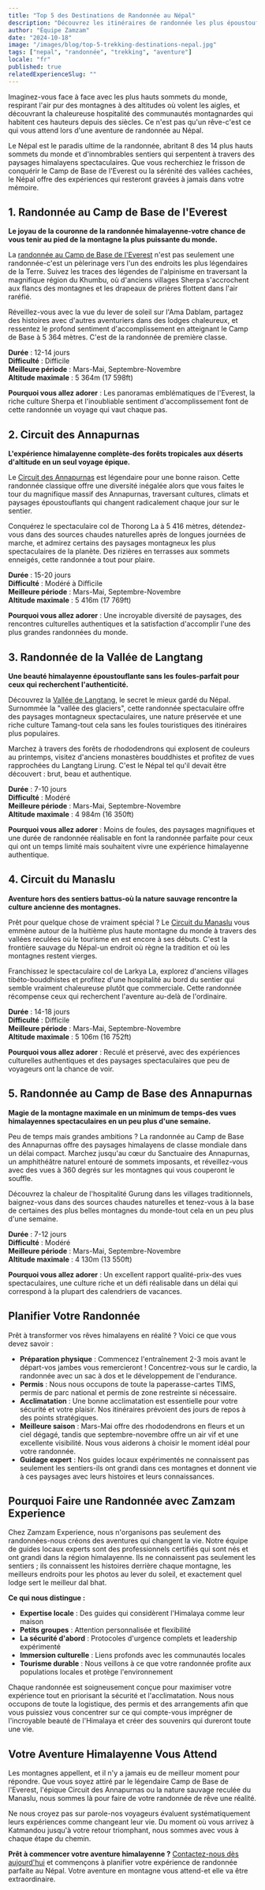 ```yaml
---
title: "Top 5 des Destinations de Randonnée au Népal"
description: "Découvrez les itinéraires de randonnée les plus époustouflants du Népal, du légendaire Camp de Base de l'Everest aux joyaux cachés du Circuit du Manaslu."
author: "Équipe Zamzam"
date: "2024-10-18"
image: "/images/blog/top-5-trekking-destinations-nepal.jpg"
tags: ["nepal", "randonnée", "trekking", "aventure"]
locale: "fr"
published: true
relatedExperienceSlug: ""
---
```


Imaginez-vous face à face avec les plus hauts sommets du monde, respirant l'air pur des montagnes à des altitudes où volent les aigles, et découvrant la chaleureuse hospitalité des communautés montagnardes qui habitent ces hauteurs depuis des siècles. Ce n'est pas qu'un rêve-c'est ce qui vous attend lors d'une aventure de randonnée au Népal.

Le Népal est le paradis ultime de la randonnée, abritant 8 des 14 plus hauts sommets du monde et d'innombrables sentiers qui serpentent à travers des paysages himalayens spectaculaires. Que vous recherchiez le frisson de conquérir le Camp de Base de l'Everest ou la sérénité des vallées cachées, le Népal offre des expériences qui resteront gravées à jamais dans votre mémoire.

## 1. Randonnée au Camp de Base de l'Everest

**Le joyau de la couronne de la randonnée himalayenne-votre chance de vous tenir au pied de la montagne la plus puissante du monde.**

La [randonnée au Camp de Base de l'Everest](/nepal/randonnee/everest-base-camp) n'est pas seulement une randonnée-c'est un pèlerinage vers l'un des endroits les plus légendaires de la Terre. Suivez les traces des légendes de l'alpinisme en traversant la magnifique région du Khumbu, où d'anciens villages Sherpa s'accrochent aux flancs des montagnes et les drapeaux de prières flottent dans l'air raréfié.

Réveillez-vous avec la vue du lever de soleil sur l'Ama Dablam, partagez des histoires avec d'autres aventuriers dans des lodges chaleureux, et ressentez le profond sentiment d'accomplissement en atteignant le Camp de Base à 5 364 mètres. C'est de la randonnée de première classe.

**Durée** : 12-14 jours  
**Difficulté** : Difficile  
**Meilleure période** : Mars-Mai, Septembre-Novembre  
**Altitude maximale** : 5 364m (17 598ft)

**Pourquoi vous allez adorer** : Les panoramas emblématiques de l'Everest, la riche culture Sherpa et l'inoubliable sentiment d'accomplissement font de cette randonnée un voyage qui vaut chaque pas.

## 2. Circuit des Annapurnas

**L'expérience himalayenne complète-des forêts tropicales aux déserts d'altitude en un seul voyage épique.**

Le [Circuit des Annapurnas](/nepal/randonnee/circuit-annapurna) est légendaire pour une bonne raison. Cette randonnée classique offre une diversité inégalée alors que vous faites le tour du magnifique massif des Annapurnas, traversant cultures, climats et paysages époustouflants qui changent radicalement chaque jour sur le sentier.

Conquérez le spectaculaire col de Thorong La à 5 416 mètres, détendez-vous dans des sources chaudes naturelles après de longues journées de marche, et admirez certains des paysages montagneux les plus spectaculaires de la planète. Des rizières en terrasses aux sommets enneigés, cette randonnée a tout pour plaire.

**Durée** : 15-20 jours  
**Difficulté** : Modéré à Difficile  
**Meilleure période** : Mars-Mai, Septembre-Novembre  
**Altitude maximale** : 5 416m (17 769ft)

**Pourquoi vous allez adorer** : Une incroyable diversité de paysages, des rencontres culturelles authentiques et la satisfaction d'accomplir l'une des plus grandes randonnées du monde.

## 3. Randonnée de la Vallée de Langtang

**Une beauté himalayenne époustouflante sans les foules-parfait pour ceux qui recherchent l'authenticité.**

Découvrez la [Vallée de Langtang](/nepal/randonnee/vallee-langtang), le secret le mieux gardé du Népal. Surnommée la "vallée des glaciers", cette randonnée spectaculaire offre des paysages montagneux spectaculaires, une nature préservée et une riche culture Tamang-tout cela sans les foules touristiques des itinéraires plus populaires.

Marchez à travers des forêts de rhododendrons qui explosent de couleurs au printemps, visitez d'anciens monastères bouddhistes et profitez de vues rapprochées du Langtang Lirung. C'est le Népal tel qu'il devait être découvert : brut, beau et authentique.

**Durée** : 7-10 jours  
**Difficulté** : Modéré  
**Meilleure période** : Mars-Mai, Septembre-Novembre  
**Altitude maximale** : 4 984m (16 350ft)

**Pourquoi vous allez adorer** : Moins de foules, des paysages magnifiques et une durée de randonnée réalisable en font la randonnée parfaite pour ceux qui ont un temps limité mais souhaitent vivre une expérience himalayenne authentique.

## 4. Circuit du Manaslu

**Aventure hors des sentiers battus-où la nature sauvage rencontre la culture ancienne des montagnes.**

Prêt pour quelque chose de vraiment spécial ? Le [Circuit du Manaslu](/nepal/randonnee/circuit-manaslu) vous emmène autour de la huitième plus haute montagne du monde à travers des vallées reculées où le tourisme en est encore à ses débuts. C'est la frontière sauvage du Népal-un endroit où règne la tradition et où les montagnes restent vierges.

Franchissez le spectaculaire col de Larkya La, explorez d'anciens villages tibéto-bouddhistes et profitez d'une hospitalité au bord du sentier qui semble vraiment chaleureuse plutôt que commerciale. Cette randonnée récompense ceux qui recherchent l'aventure au-delà de l'ordinaire.

**Durée** : 14-18 jours  
**Difficulté** : Difficile  
**Meilleure période** : Mars-Mai, Septembre-Novembre  
**Altitude maximale** : 5 106m (16 752ft)

**Pourquoi vous allez adorer** : Reculé et préservé, avec des expériences culturelles authentiques et des paysages spectaculaires que peu de voyageurs ont la chance de voir.

## 5. Randonnée au Camp de Base des Annapurnas

**Magie de la montagne maximale en un minimum de temps-des vues himalayennes spectaculaires en un peu plus d'une semaine.**

Peu de temps mais grandes ambitions ? La randonnée au Camp de Base des Annapurnas offre des paysages himalayens de classe mondiale dans un délai compact. Marchez jusqu'au cœur du Sanctuaire des Annapurnas, un amphithéâtre naturel entouré de sommets imposants, et réveillez-vous avec des vues à 360 degrés sur les montagnes qui vous couperont le souffle.

Découvrez la chaleur de l'hospitalité Gurung dans les villages traditionnels, baignez-vous dans des sources chaudes naturelles et tenez-vous à la base de certaines des plus belles montagnes du monde-tout cela en un peu plus d'une semaine.

**Durée** : 7-12 jours  
**Difficulté** : Modéré  
**Meilleure période** : Mars-Mai, Septembre-Novembre  
**Altitude maximale** : 4 130m (13 550ft)

**Pourquoi vous allez adorer** : Un excellent rapport qualité-prix-des vues spectaculaires, une culture riche et un défi réalisable dans un délai qui correspond à la plupart des calendriers de vacances.

## Planifier Votre Randonnée

Prêt à transformer vos rêves himalayens en réalité ? Voici ce que vous devez savoir :

- **Préparation physique** : Commencez l'entraînement 2-3 mois avant le départ-vos jambes vous remercieront ! Concentrez-vous sur le cardio, la randonnée avec un sac à dos et le développement de l'endurance.
- **Permis** : Nous nous occupons de toute la paperasse-cartes TIMS, permis de parc national et permis de zone restreinte si nécessaire.
- **Acclimatation** : Une bonne acclimatation est essentielle pour votre sécurité et votre plaisir. Nos itinéraires prévoient des jours de repos à des points stratégiques.
- **Meilleure saison** : Mars-Mai offre des rhododendrons en fleurs et un ciel dégagé, tandis que septembre-novembre offre un air vif et une excellente visibilité. Nous vous aiderons à choisir le moment idéal pour votre randonnée.
- **Guidage expert** : Nos guides locaux expérimentés ne connaissent pas seulement les sentiers-ils ont grandi dans ces montagnes et donnent vie à ces paysages avec leurs histoires et leurs connaissances.

## Pourquoi Faire une Randonnée avec Zamzam Experience

Chez Zamzam Experience, nous n'organisons pas seulement des randonnées-nous créons des aventures qui changent la vie. Notre équipe de guides locaux experts sont des professionnels certifiés qui sont nés et ont grandi dans la région himalayenne. Ils ne connaissent pas seulement les sentiers ; ils connaissent les histoires derrière chaque montagne, les meilleurs endroits pour les photos au lever du soleil, et exactement quel lodge sert le meilleur dal bhat.

**Ce qui nous distingue :**
- **Expertise locale** : Des guides qui considèrent l'Himalaya comme leur maison
- **Petits groupes** : Attention personnalisée et flexibilité
- **La sécurité d'abord** : Protocoles d'urgence complets et leadership expérimenté
- **Immersion culturelle** : Liens profonds avec les communautés locales
- **Tourisme durable** : Nous veillons à ce que votre randonnée profite aux populations locales et protège l'environnement

Chaque randonnée est soigneusement conçue pour maximiser votre expérience tout en priorisant la sécurité et l'acclimatation. Nous nous occupons de toute la logistique, des permis et des arrangements afin que vous puissiez vous concentrer sur ce qui compte-vous imprégner de l'incroyable beauté de l'Himalaya et créer des souvenirs qui dureront toute une vie.

## Votre Aventure Himalayenne Vous Attend

Les montagnes appellent, et il n'y a jamais eu de meilleur moment pour répondre. Que vous soyez attiré par le légendaire Camp de Base de l'Everest, l'épique Circuit des Annapurnas ou la nature sauvage reculée du Manaslu, nous sommes là pour faire de votre randonnée de rêve une réalité.

Ne nous croyez pas sur parole-nos voyageurs évaluent systématiquement leurs expériences comme changeant leur vie. Du moment où vous arrivez à Katmandou jusqu'à votre retour triomphant, nous sommes avec vous à chaque étape du chemin.

**Prêt à commencer votre aventure himalayenne ?** [Contactez-nous dès aujourd'hui](/contact) et commençons à planifier votre expérience de randonnée parfaite au Népal. Votre aventure en montagne vous attend-et elle va être extraordinaire.
